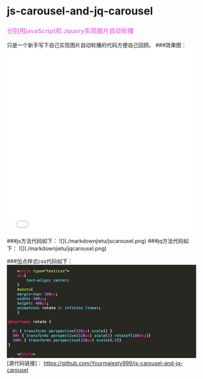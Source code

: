 # js-carousel-and-jq-carousel
<h3 style="color:violet">分别用javaScript和 Jquery实现图片自动轮播</h3>
只是一个新手写下自己实现图片自动轮播的代码方便自己回顾。
###效果图：
<iframe height=498 width=510 src="./markdownjietu/dongtaitu.mp4" frameborder=0 allowfullscreen></iframe>
###js方法代码如下：
![](./markdownjietu/jscarousel.png)
###jq方法代码如下：
![](./markdownjietu/jqcarousel.png)

###加点样式css代码如下：
![](./markdownjietu/css.png)
[源代码链接]：
https://github.com/Yourmajesty999/js-carousel-and-jq-carousel
